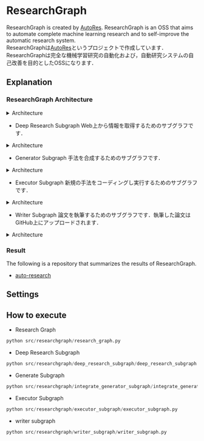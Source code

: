 # ResearchGraph
ResearchGraph is created by [AutoRes](https://www.autores.one/english).
ResearchGraph is an OSS that aims to automate complete machine learning research and to self-improve the automatic research system.  
ResearchGraphは[AutoRes](https://www.autores.one/japanese)というプロジェクトで作成しています．
ResearchGraphは完全な機械学習研究の自動化および，自動研究システムの自己改善を目的としたOSSになります．

## Explanation


### ResearchGraph Architecture

<details>

<summary>Architecture</summary>

```mermaid
%%{init: {'flowchart': {'curve': 'linear'}}}%%
graph TD;
        __start__([<p>__start__</p>]):::first
        generator_subgraph_generate_advantage_criteria_node(generate_advantage_criteria_node)
        generator_subgraph_generate_experiment_details_node(generate_experiment_details_node)
        generator_subgraph_generate_experiment_code_node(generate_experiment_code_node)
        executor_subgraph_generate_code_with_devin_node(generate_code_with_devin_node)
        executor_subgraph_execute_github_actions_workflow_node(execute_github_actions_workflow_node)
        executor_subgraph_retrieve_github_actions_artifacts_node(retrieve_github_actions_artifacts_node)
        executor_subgraph_llm_decide_node(llm_decide_node)
        executor_subgraph_fix_code_with_devin_node(fix_code_with_devin_node)
        executor_subgraph___end__(<p>__end__</p>)
        writer_subgraph_writeup_node(writeup_node)
        writer_subgraph_latex_node(latex_node)
        __end__([<p>__end__</p>]):::last
        __start__ --> generator_subgraph_generate_advantage_criteria_node;
        executor_subgraph___end__ --> writer_subgraph_writeup_node;
        generator_subgraph_generate_experiment_code_node --> executor_subgraph_generate_code_with_devin_node;
        writer_subgraph_latex_node --> __end__;
        subgraph generator_subgraph
        generator_subgraph_generate_advantage_criteria_node --> generator_subgraph_generate_experiment_details_node;
        generator_subgraph_generate_experiment_details_node --> generator_subgraph_generate_experiment_code_node;
        end
        subgraph executor_subgraph
        executor_subgraph_execute_github_actions_workflow_node --> executor_subgraph_retrieve_github_actions_artifacts_node;
        executor_subgraph_fix_code_with_devin_node --> executor_subgraph_execute_github_actions_workflow_node;
        executor_subgraph_generate_code_with_devin_node --> executor_subgraph_execute_github_actions_workflow_node;
        executor_subgraph_retrieve_github_actions_artifacts_node --> executor_subgraph_llm_decide_node;
        executor_subgraph_llm_decide_node -. &nbsp;correction&nbsp; .-> executor_subgraph_fix_code_with_devin_node;
        executor_subgraph_llm_decide_node -. &nbsp;finish&nbsp; .-> executor_subgraph___end__;
        end
        subgraph writer_subgraph
        writer_subgraph_writeup_node --> writer_subgraph_latex_node;
        end
        classDef default fill:#f2f0ff,line-height:1.2
        classDef first fill-opacity:0
        classDef last fill:#bfb6fc
```

</details>



- Deep Research Subgraph
Web上から情報を取得するためのサブグラフです．

<details>

<summary>Architecture</summary>

```mermaid
%%{init: {'flowchart': {'curve': 'linear'}}}%%
graph TD;
        __start__([<p>__start__</p>]):::first
        recursive_search_node(recursive_search_node)
        generate_report_node(generate_report_node)
        __end__([<p>__end__</p>]):::last
        __start__ --> recursive_search_node;
        generate_report_node --> __end__;
        recursive_search_node --> generate_report_node;
        classDef default fill:#f2f0ff,line-height:1.2
        classDef first fill-opacity:0
        classDef last fill:#bfb6fc
```
</details>


- Generator Subgraph
手法を合成するためのサブグラフです．

<details>

<summary>Architecture</summary>

```mermaid
%%{init: {'flowchart': {'curve': 'linear'}}}%%
graph TD;
        __start__([<p>__start__</p>]):::first
        retrieve_base_paper_code_with_devin(retrieve_base_paper_code_with_devin)
        retrieve_add_paper_code_with_devin(retrieve_add_paper_code_with_devin)
        method_integrate_node(method_integrate_node)
        __end__([<p>__end__</p>]):::last
        __start__ --> retrieve_add_paper_code_with_devin;
        __start__ --> retrieve_base_paper_code_with_devin;
        method_integrate_node --> __end__;
        retrieve_add_paper_code_with_devin --> method_integrate_node;
        retrieve_base_paper_code_with_devin --> method_integrate_node;
        classDef default fill:#f2f0ff,line-height:1.2
        classDef first fill-opacity:0
        classDef last fill:#bfb6fc
```
</details>


- Executor Subgraph
新規の手法をコーディングし実行するためのサブグラフです．

<details>

<summary>Architecture</summary>

```mermaid
%%{init: {'flowchart': {'curve': 'linear'}}}%%
graph TD;
        __start__([<p>__start__</p>]):::first
        generate_code_with_devin_node(generate_code_with_devin_node)
        execute_github_actions_workflow_node(execute_github_actions_workflow_node)
        retrieve_github_actions_artifacts_node(retrieve_github_actions_artifacts_node)
        fix_code_with_devin_node(fix_code_with_devin_node)
        __end__([<p>__end__</p>]):::last
        __start__ --> generate_code_with_devin_node;
        execute_github_actions_workflow_node --> retrieve_github_actions_artifacts_node;
        fix_code_with_devin_node --> execute_github_actions_workflow_node;
        generate_code_with_devin_node --> execute_github_actions_workflow_node;
        retrieve_github_actions_artifacts_node -. &nbsp;correction&nbsp; .-> fix_code_with_devin_node;
        retrieve_github_actions_artifacts_node -. &nbsp;finish&nbsp; .-> __end__;
        classDef default fill:#f2f0ff,line-height:1.2
        classDef first fill-opacity:0
        classDef last fill:#bfb6fc
```
</details>


- Writer Subgraph
論文を執筆するためのサブグラフです．執筆した論文はGitHub上にアップロードされます．

<details>

<summary>Architecture</summary>

```mermaid
%%{init: {'flowchart': {'curve': 'linear'}}}%%
graph TD;
        __start__([<p>__start__</p>]):::first
        writeup_node(writeup_node)
        latex_node(latex_node)
        github_upload_node(github_upload_node)
        __end__([<p>__end__</p>]):::last
        __start__ --> writeup_node;
        github_upload_node --> __end__;
        latex_node --> github_upload_node;
        writeup_node --> latex_node;
        classDef default fill:#f2f0ff,line-height:1.2
        classDef first fill-opacity:0
        classDef last fill:#bfb6fc
```
</details>


### Result
The following is a repository that summarizes the results of ResearchGraph.
- [auto-research](https://github.com/auto-res2/auto-research)



## Settings


## How to execute
- Research Graph
```python
python src/researchgraph/research_graph.py
```
- Deep Research Subgraph
```python
python src/researchgraph/deep_research_subgraph/deep_research_subgraph.py
```
- Generate Subgraph
```python
python src/researchgraph/integrate_generator_subgraph/integrate_generator_subgraph.py
```
- Executor Subgraph
```python
python src/researchgraph/executor_subgraph/executor_subgraph.py
```
- writer subgraph
```python
python src/researchgraph/writer_subgraph/writer_subgraph.py
```
